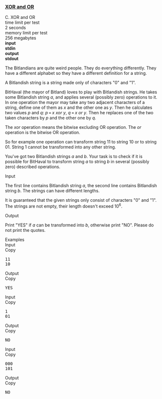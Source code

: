 <h3><a href="https://codeforces.com/contest/282/problem/C" target="_blank" rel="noopener noreferrer">XOR and OR</a></h3>

<div class="header"><div class="title">C. XOR and OR</div><div class="time-limit"><div class="property-title">time limit per test</div>2 seconds</div><div class="memory-limit"><div class="property-title">memory limit per test</div>256 megabytes</div><div class="input-file input-standard" style="font-weight: bold"><div class="property-title">input</div>stdin</div><div class="output-file output-standard" style="font-weight: bold"><div class="property-title">output</div>stdout</div></div><div><p>The Bitlandians are quite weird people. They do everything differently. They have a different alphabet so they have a different definition for a string.</p><p>A Bitlandish string is a string made only of characters "<span class="tex-font-style-tt">0</span>" and "<span class="tex-font-style-tt">1</span>".</p><p>BitHaval (the mayor of Bitland) loves to play with Bitlandish strings. He takes some Bitlandish string <span class="tex-span"><i>a</i></span>, and applies several (possibly zero) operations to it. In one operation the mayor may take any two adjacent characters of a string, define one of them as <span class="tex-span"><i>x</i></span> and the other one as <span class="tex-span"><i>y</i></span>. Then he calculates two values <span class="tex-span"><i>p</i></span> and <span class="tex-span"><i>q</i></span>: <span class="tex-span"><i>p</i> = <i>x</i> <i>xor</i> <i>y</i></span>, <span class="tex-span"><i>q</i> = <i>x</i> <i>or</i> <i>y</i></span>. Then he replaces one of the two taken characters by <span class="tex-span"><i>p</i></span> and the other one by <span class="tex-span"><i>q</i></span>.</p><p>The <span class="tex-span"><i>xor</i></span> operation means the bitwise excluding OR operation. The <span class="tex-span"><i>or</i></span> operation is the bitwise OR operation.</p><p>So for example one operation can transform string <span class="tex-font-style-tt">11</span> to string <span class="tex-font-style-tt">10</span> or to string <span class="tex-font-style-tt">01</span>. String <span class="tex-font-style-tt">1</span> cannot be transformed into any other string.</p><p>You've got two Bitlandish strings <span class="tex-span"><i>a</i></span> and <span class="tex-span"><i>b</i></span>. Your task is to check if it is possible for BitHaval to transform string <span class="tex-span"><i>a</i></span> to string <span class="tex-span"><i>b</i></span> in several (possibly zero) described operations.</p></div><div class="input-specification"><div class="section-title">Input</div><p>The first line contains Bitlandish string <span class="tex-span"><i>a</i></span>, the second line contains Bitlandish string <span class="tex-span"><i>b</i></span>. The strings can have different lengths.</p><p>It is guaranteed that the given strings only consist of characters "0" and "1". The strings are not empty, their length doesn't exceed <span class="tex-span">10<sup class="upper-index">6</sup></span>.</p></div><div class="output-specification"><div class="section-title">Output</div><p>Print "<span class="tex-font-style-tt">YES</span>" if <span class="tex-span"><i>a</i></span> can be transformed into <span class="tex-span"><i>b</i></span>, otherwise print "<span class="tex-font-style-tt">NO</span>". Please do not print the quotes.</p></div><div class="sample-tests"><div class="section-title">Examples</div><div class="sample-test"><div class="input"><div class="title">Input<div title="Copy" data-clipboard-target="#id0017820792318104117" id="id006851243667043695" class="input-output-copier">Copy</div></div><pre id="id0017820792318104117">11<br>10<br></pre></div><div class="output"><div class="title">Output<div title="Copy" data-clipboard-target="#id007567148521831547" id="id003134056622642649" class="input-output-copier">Copy</div></div><pre id="id007567148521831547">YES<br></pre></div><div class="input"><div class="title">Input<div title="Copy" data-clipboard-target="#id006711963686694016" id="id008116694931544809" class="input-output-copier">Copy</div></div><pre id="id006711963686694016">1<br>01<br></pre></div><div class="output"><div class="title">Output<div title="Copy" data-clipboard-target="#id00879572572742384" id="id006860074407814036" class="input-output-copier">Copy</div></div><pre id="id00879572572742384">NO<br></pre></div><div class="input"><div class="title">Input<div title="Copy" data-clipboard-target="#id002152665228024342" id="id005329222757869702" class="input-output-copier">Copy</div></div><pre id="id002152665228024342">000<br>101<br></pre></div><div class="output"><div class="title">Output<div title="Copy" data-clipboard-target="#id009048811610850434" id="id008640867113120703" class="input-output-copier">Copy</div></div><pre id="id009048811610850434">NO<br></pre></div></div></div>